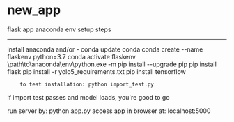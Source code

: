 # new_app

flask app anaconda env setup steps
___________________________________________________
install anaconda and/or - conda update conda
conda create --name flaskenv python=3.7
conda activate flaskenv
\path\to\anaconda\env\python.exe -m pip install --upgrade pip
pip install flask
pip install -r yolo5_requirements.txt
pip install tensorflow

        to test installation: python import_test.py

if import test passes and model loads, you're good to go

run server by:
                        python app.py
access app in browser at:
                        localhost:5000